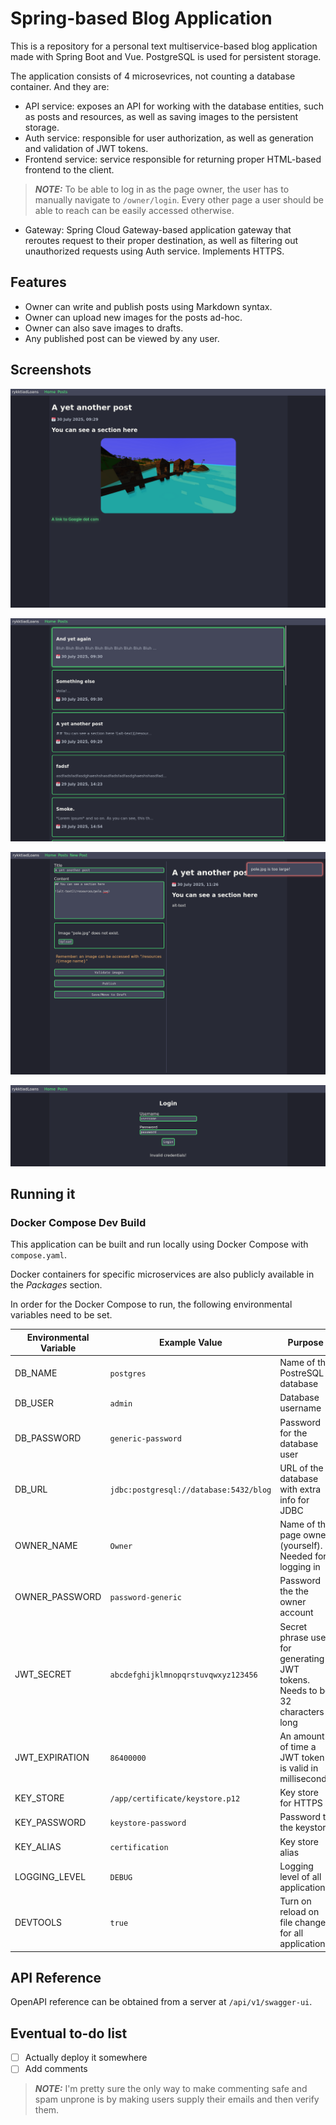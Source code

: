 # Spring-based Blog Application

This is a repository for a personal text multiservice-based blog application made with Spring Boot and Vue. PostgreSQL is used for persistent storage.

The application consists of 4 microsevrices, not counting a database container. And they are:
- API service: exposes an API for working with the database entities, such as posts and resources, as well as saving images to the persistent storage.
- Auth service: responsible for user authorization, as well as generation and validation of JWT tokens.
- Frontend service: service responsible for returning proper HTML-based frontend to the client.
> **_NOTE:_** To be able to log in as the page owner, the user has to manually navigate to `/owner/login`. Every other page a user should be able to reach can be easily accessed otherwise.
- Gateway: Spring Cloud Gateway-based application gateway that reroutes request to their proper destination, as well as filtering out unauthorized requests using Auth service. Implements HTTPS.

## Features
- Owner can write and publish posts using Markdown syntax.
- Owner can upload new images for the posts ad-hoc.
- Owner can also save images to drafts.
- Any published post can be viewed by any user.

## Screenshots

![An example of a post page](./readme-res/post.png)

![An example of a page with a list of posts](./readme-res/posts.png)

![An example of a page for creating a new post](./readme-res/new-post.png)

![An example of a login page](./readme-res/login.png)

## Running it

### Docker Compose Dev Build
This application can be built and run locally using Docker Compose with `compose.yaml`.

Docker containers for specific microservices are also publicly available in the *Packages* section.

In order for the Docker Compose to run, the following environmental variables need to be set.

| Environmental Variable | Example Value                          | Purpose                                                                      |
|------------------------|----------------------------------------|------------------------------------------------------------------------------|
| DB_NAME                | `postgres`                             | Name of the PostreSQL database                                               |
| DB_USER                | `admin`                                | Database username                                                            |
| DB_PASSWORD            | `generic-password`                     | Password for the database user                                               |
| DB_URL                 | `jdbc:postgresql://database:5432/blog` | URL of the database with extra info for JDBC                                 |
| OWNER_NAME             | `Owner`                                | Name of the page owner (yourself). Needed for logging in                     |
| OWNER_PASSWORD         | `password-generic`                     | Password the the owner account                                               |
| JWT_SECRET             | `abcdefghijklmnopqrstuvqwxyz123456`    | Secret phrase used for generating JWT tokens. Needs to be 32 characters long |
| JWT_EXPIRATION         | `86400000`                             | An amount of time a JWT token is valid in milliseconds                       |
| KEY_STORE              | `/app/certificate/keystore.p12`        | Key store for HTTPS                                                          |
| KEY_PASSWORD           | `keystore-password`                    | Password to the keystore                                                     |
| KEY_ALIAS              | `certification`                        | Key store alias                                                              |
| LOGGING_LEVEL          | `DEBUG`                                | Logging level of all applications                                            | 
| DEVTOOLS               | `true`                                 | Turn on reload on file change for all applications                           |

## API Reference

OpenAPI reference can be obtained from a server at `/api/v1/swagger-ui`.

## Eventual to-do list
- [ ] Actually deploy it somewhere
- [ ] Add comments
> **_NOTE:_** I'm pretty sure the only way to make commenting safe
> and spam unprone is by making users supply their emails and then verify them.

